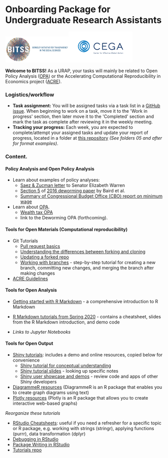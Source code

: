 # Onboarding Package for Undergraduate Research Assistants

<img width="200" src="./BITSS_logo_horizontal.png"><img width="200" src="./CEGA_logo.png">

__Welcome to BITSS!__ As a URAP, your tasks will mainly be related to Open Policy Analysis ([OPA](https://github.com/BITSS-OPA)) or the Accelerating Computational Reproducibility in Economics project ([ACRE](https://github.com/BITSS/ACRE)).  

### Logistics/workflow
- __Task assignment:__ You will be assigned tasks via a task list in a [GitHub issue](https://github.com/BITSS-OPA/opa-deworming/issues/30). When beginning to work on a task, move it to the 'Work in progress' section, then later move it to the 'Completed' section and mark the task as complete after reviewing it in the weekly meeting.  
- __Tracking your progress:__ Each week, you are expected to complete/attempt your assigned tasks and update your report of progress, located in a folder at [this repository](https://github.com/BITSS-OPA/URAP-week-progress) _(See folders 05 and after for format examples)_.  

### Content.

#### Policy Analysis and Open Policy Analysis
- Learn about examples of policy analyses:
  - [Saez & Zucman letter](https://www.warren.senate.gov/imo/media/doc/saez-zucman-wealthtax.pdf) to Senator Elizabeth Warren
  - [Section 5](https://www.ncbi.nlm.nih.gov/pmc/articles/PMC5094294/?report=classic#__sec18title) of [2016 deworming paper](https://academic.oup.com/qje/article-abstract/131/4/1637/2468871) by Baird et al.
  - [Summary of Congressional Budget Office (CBO) report on minimum wage](https://github.com/BITSS-OPA/Tutorials/blob/master/Summaries/Minimum%20Wage/CBO%20Minimum%20Wage%20Report%20-%20summary)
- Learn about [OPA](https://osf.io/preprints/metaarxiv/jnyqh).
  - [Wealth tax OPA](https://www.bitss.org/opa/projects/progressive-wealth-tax/)
  - link to the Deworming OPA (forthcoming). 

#### Tools for Open Materials (Computational reproducibility)
- Git Tutorials  
  - [Pull request basics](https://thenewstack.io/getting-legit-with-git-and-github-your-first-pull-request/)
  - [Understanding the differences between forking and cloning](https://thenewstack.io/getting-legit-with-git-and-github-cloning-and-forking/)
  - [Updating a forked repo](https://github.com/BITSS-OPA/Tutorials/blob/master/GitHub/updating%20forked%20repos.md)
  - [Working with branches](https://thenewstack.io/dont-mess-with-the-master-working-with-branches-in-git-and-github/) - step-by-step tutorial for creating a new branch, committing new changes, and merging the branch after making changes
- [ACRE Guidelines](https://bitss.github.io/ACRE/)  

#### Tools for Open Analysis
- [Getting started with R Markdown](https://resources.rstudio.com/the-essentials-of-data-science/getting-started-with-r-markdown-60-02) - a comprehensive introduction to R Markdown
- [R Markdown tutorials from Spring 2020](https://github.com/BITSS-OPA/Tutorials/blob/master/R_markdown/Online%20Resources.md) - contains a cheatsheet, slides from the R Markdown introduction, and demo code  

- _Links to Jupyter Notebooks_

#### Tools for Open Output 
- [Shiny tutorials](https://github.com/BITSS-OPA/Tutorials/tree/master/R_Shiny): includes a demo and online resources, copied below for convenience
  - [Shiny tutorial for conceptual  understanding](https://shiny.rstudio.com/tutorial/)
  - [Shiny tutorial slides](https://datascienceplus.com/wp-content/uploads/2017/10/How-to-start-with-ShinyR.pdf) - looking up specific notes
  - [Shiny user showcase and demos](https://shiny.rstudio.com/gallery/#user-showcase) - review code and apps of other Shiny developers
- [DiagrammeR resources](https://github.com/BITSS-OPA/Tutorials/blob/master/DiagrammeR/Online%20Resources.md) (DiagrammeR is an R package that enables you to create graph diagrams using text)
- [Plotly resources](https://github.com/BITSS-OPA/Tutorials/blob/master/Plotly/Basic%20Info%20and%20Resources.md) (Plotly is an R package that allows you to create interactive web-based graphs)  

_Reorganize these tutorials_  

- [RStudio Cheatsheets](https://rstudio.com/resources/cheatsheets/): useful if you need a refresher for a specific topic or R package, e.g. working with strings (stringr), applying functions (purrr), data transformation (dplyr)
- [Debugging in RStudio](https://github.com/BITSS-OPA/Tutorials/blob/master/GitHub/RStudioDebugging.md)
- [Package Writing in RStudio](https://github.com/BITSS-OPA/Tutorials/blob/master/GitHub/PackageWritingTutorial.md)
- [Tutorials repo](https://github.com/BITSS-OPA/Tutorials)


